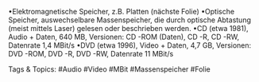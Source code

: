•Elektromagnetische Speicher, z.B. Platten (nächste Folie)
•Optische Speicher, auswechselbare Massenspeicher, die durch optische Abtastung 
(meist mittels Laser) gelesen oder beschrieben werden. 
•CD (etwa 1981), Audio + Daten, 640 MB, Versionen: CD -ROM (Daten), CD -R, CD -RW, Datenrate 1,4 MBit/s 
•DVD (etwa 1996), Video + Daten, 4,7 GB, Versionen: DVD -ROM, DVD -R, DVD -RW, Datenrate 11 MBit/s 

   Tags & Topics:
   #Audio
   #Video
   #MBit
   #Massenspeicher
   #Folie